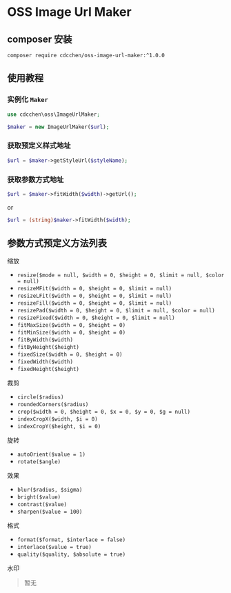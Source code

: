 # OSS Image Url Maker

## composer 安装

```
composer require cdcchen/oss-image-url-maker:^1.0.0
```

## 使用教程

### 实例化 `Maker`

```php
use cdcchen\oss\ImageUrlMaker;

$maker = new ImageUrlMaker($url);
```

### 获取预定义样式地址

```php
$url = $maker->getStyleUrl($styleName);
```

### 获取参数方式地址

```php
$url = $maker->fitWidth($width)->getUrl();
```
or 
```php
$url = (string)$maker->fitWidth($width);
```

## 参数方式预定义方法列表

缩放
* `resize($mode = null, $width = 0, $height = 0, $limit = null, $color = null)`
* `resizeMFit($width = 0, $height = 0, $limit = null)`
* `resizeLFit($width = 0, $height = 0, $limit = null)`
* `resizeFill($width = 0, $height = 0, $limit = null)`
* `resizePad($width = 0, $height = 0, $limit = null, $color = null)`
* `resizeFixed($width = 0, $height = 0, $limit = null)`
* `fitMaxSize($width = 0, $height = 0)`
* `fitMinSize($width = 0, $height = 0)`
* `fitByWidth($width)`
* `fitByHeight($height)`
* `fixedSize($width = 0, $height = 0)`
* `fixedWidth($width)`
* `fixedHeight($height)`

裁剪
* `circle($radius)`
* `roundedCorners($radius)`
* `crop($width = 0, $height = 0, $x = 0, $y = 0, $g = null)`
* `indexCropX($width, $i = 0)`
* `indexCropY($height, $i = 0)`

旋转
* `autoOrient($value = 1)`
* `rotate($angle)`

效果
* `blur($radius, $sigma)`
* `bright($value)`
* `contrast($value)`
* `sharpen($value = 100)`

格式
* `format($format, $interlace = false)`
* `interlace($value = true)`
* `quality($quality, $absolute = true)`

水印
> 暂无